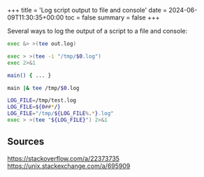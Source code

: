 +++
title = 'Log script output to file and console'
date = 2024-06-09T11:30:35+00:00
toc = false
summary = false
+++

Several ways to log the output of a script to a file and console:

```bash
exec &> >(tee out.log)
```

```bash
exec > >(tee -i "/tmp/$0.log")
exec 2>&1
```

```bash
main() { ... }

main |& tee /tmp/$0.log
```

```bash
LOG_FILE=/tmp/test.log
LOG_FILE=${0##*/}
LOG_FILE="/tmp/${LOG_FILE%.*}.log"
exec > >(tee "${LOG_FILE}") 2>&1
```

## Sources

<https://stackoverflow.com/a/22373735>\
<https://unix.stackexchange.com/a/695909>
